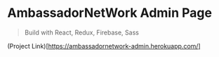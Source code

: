 # AmbassadorNetWork Admin Page

> Build with React, Redux, Firebase, Sass


(Project Link)[https://ambassadornetwork-admin.herokuapp.com/]
